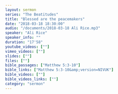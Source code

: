```yaml
---
layout: sermon
series: "The Beatitudes"
title: "Blessed are the peacemakers"
date: "2018-03-18 18:30:00"
audio: "/documents/2018-03-18 Ali Rice.mp3"
speaker: "Ali Rice"
speaker_info: ""
duration: "17'58"
youtube_videos: [""]
vimeo_videos: [""]
slides: [""]
files: [""]
bible_passages: ["Matthew 5:3-10"]
bible_links: ["Matthew 5:3-10&amp;version=NIVUK"]
bible_videos: [""]
bible_videos_links: [""]
category: "sermon"
---
```

